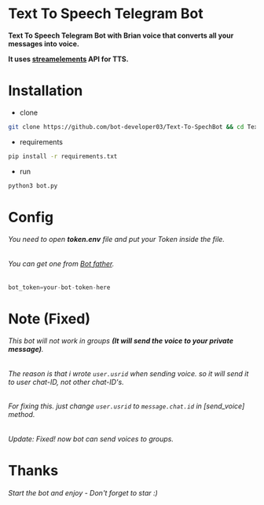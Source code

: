  <h1><b> Text To Speech Telegram Bot </h1>
  <p> Text To Speech Telegram Bot with Brian voice that converts all your messages into voice.</p>
  <p> It uses <a href="https://streamelements.com">streamelements</a> API for TTS.</p>
  </b>
</p>

# Installation
+ clone
```bash
git clone https://github.com/bot-developer03/Text-To-SpechBot && cd Text-To-SpechBot
```
+ requirements
```bash
pip install -r requirements.txt
```
+ run
```bash
python3 bot.py
```

# Config
###### You need to open **token.env** file and put your Token inside the file.
###### You can get one from [Bot father](https://t.me/botfather).
```python
bot_token=your-bot-token-here
```

# Note (**Fixed**)
###### This bot will not work in groups **(It will send the voice to your private message)**.
###### The reason is that i wrote `user.usrid` when sending voice. so it will send it to user chat-ID, not other chat-ID's.
###### For fixing this. just change `user.usrid` to `message.chat.id` in [send_voice] method.
###### Update: Fixed! now bot can send voices to groups.


# Thanks
###### Start the bot and enjoy - Don't forget to star :)

